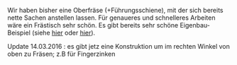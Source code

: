 Wir haben bisher eine Oberfräse (+Führungsschiene), mit der sich bereits
nette Sachen anstellen lassen. Für genaueres und schnelleres Arbeiten
wäre ein Frästisch sehr schön. Es gibt bereits sehr schöne
Eigenbau-Beispiel (siehe
[hier](https://www.youtube.com/watch?v=Ejw6FyQJBOY) oder
[hier](https://www.youtube.com/watch?v=ag6v67sE8jA)).

Update 14.03.2016 : es gibt jetz eine Konstruktion um im rechten Winkel
von oben zu Fräsen; z.B für Fingerzinken